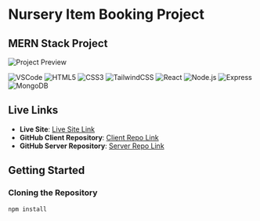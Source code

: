 # Nursery Item Booking Project

## MERN Stack Project

![Project Preview](https://encrypted-tbn0.gstatic.com/images?q=tbn:ANd9GcRWX49ucc3FbbA4pYBRytRz-oCG-pSSIc347Q&s)

![VSCode](https://img.shields.io/badge/VSCode-007ACC?logo=visual-studio-code&logoColor=white)
![HTML5](https://img.shields.io/badge/HTML5-E34F26?logo=html5&logoColor=white)
![CSS3](https://img.shields.io/badge/CSS3-1572B6?logo=css3&logoColor=white)
![TailwindCSS](https://img.shields.io/badge/TailwindCSS-38B2AC?logo=tailwind-css&logoColor=white)
![React](https://img.shields.io/badge/React-61DAFB?logo=react&logoColor=black)
![Node.js](https://img.shields.io/badge/Node.js-339933?logo=node.js&logoColor=white)
![Express](https://img.shields.io/badge/Express-000000?logo=express&logoColor=white)
![MongoDB](https://img.shields.io/badge/MongoDB-47A248?logo=mongodb&logoColor=white)

## Live Links

- **Live Site**: [Live Site Link](https://your-live-site-link.com)
- **GitHub Client Repository**: [Client Repo Link](https://github.com/AmhjadKhan/resturent_clint/)
- **GitHub Server Repository**: [Server Repo Link](https://github.com/AmhjadKhan/Resturent_server)

## Getting Started

### Cloning the Repository

```bash
npm install

